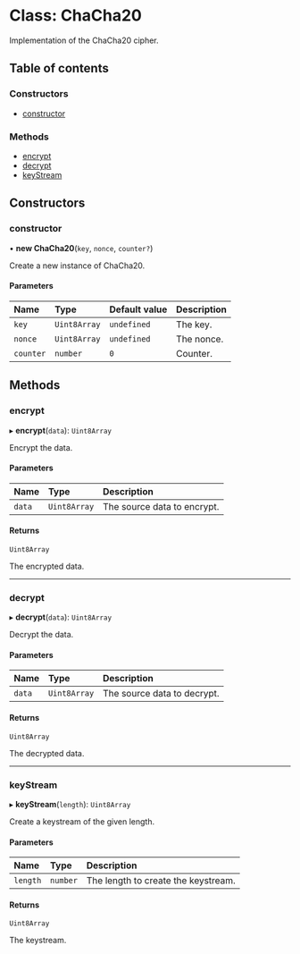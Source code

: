 # Class: ChaCha20

Implementation of the ChaCha20 cipher.

## Table of contents

### Constructors

- [constructor](ChaCha20.md#constructor)

### Methods

- [encrypt](ChaCha20.md#encrypt)
- [decrypt](ChaCha20.md#decrypt)
- [keyStream](ChaCha20.md#keystream)

## Constructors

### constructor

• **new ChaCha20**(`key`, `nonce`, `counter?`)

Create a new instance of ChaCha20.

#### Parameters

| Name | Type | Default value | Description |
| :------ | :------ | :------ | :------ |
| `key` | `Uint8Array` | `undefined` | The key. |
| `nonce` | `Uint8Array` | `undefined` | The nonce. |
| `counter` | `number` | `0` | Counter. |

## Methods

### encrypt

▸ **encrypt**(`data`): `Uint8Array`

Encrypt the data.

#### Parameters

| Name | Type | Description |
| :------ | :------ | :------ |
| `data` | `Uint8Array` | The source data to encrypt. |

#### Returns

`Uint8Array`

The encrypted data.

___

### decrypt

▸ **decrypt**(`data`): `Uint8Array`

Decrypt the data.

#### Parameters

| Name | Type | Description |
| :------ | :------ | :------ |
| `data` | `Uint8Array` | The source data to decrypt. |

#### Returns

`Uint8Array`

The decrypted data.

___

### keyStream

▸ **keyStream**(`length`): `Uint8Array`

Create a keystream of the given length.

#### Parameters

| Name | Type | Description |
| :------ | :------ | :------ |
| `length` | `number` | The length to create the keystream. |

#### Returns

`Uint8Array`

The keystream.
